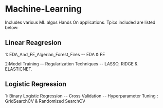 # Machine-Learning
Includes various ML algos Hands On applications. Tpics included are listed below:

## Linear Reagresion
1: EDA_And_FE_Algerian_Forest_Fires
--  EDA & FE

2:Model Training
--  Regularization Techniques -- LASSO, RIDGE & ELASTICNET.


## Logistic Regression
1: Binary Logistic Regression
--  Cross Validation
--  Hyperparameter Tuning : GridSearchCV & Randomized SearchCV



